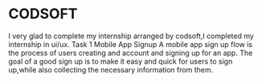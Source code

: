 # CODSOFT
I very glad to complete my internship arranged by codsoft,I completed my internship in ui/ux.
Task 1
Mobile App Signup
A mobile app sign up flow is the process of users creating and account and signing up for an app.
The goal of a good sign up is to make it easy and quick for users to sign up,while also collecting the
necessary information from them.


